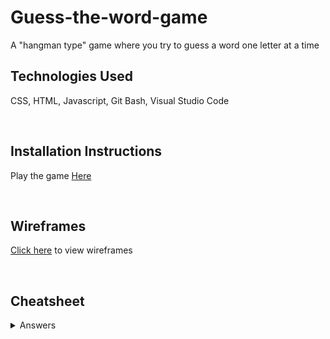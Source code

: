 # Guess-the-word-game

A "hangman type" game where you try to guess a word one letter at a time

## Technologies Used


CSS, HTML, Javascript, Git Bash, Visual Studio Code

<br>

## Installation Instructions 


Play the game [Here](https://grabberkaibutsu.github.io/Guess-the-word-game/)

<br>

## Wireframes 


[Click here](https://media.git.generalassemb.ly/user/51620/files/f5dfe6d2-0fe9-44a3-9bca-0a7bc1b0be75) to view wireframes

<br>

## Cheatsheet


<details>
  <summary>Answers</summary>

  ```
  deer, javascript, coding, mammals, case, county,  birthday, credit, strange, project,
sentence, else, winter, vital, butterfly, horror, mandela, skies, clear, movie, 
alternate, style, index, waffle, lemon, apple, pear, pair, meter, basket, studio, audio.
  ```
</details>

<br>